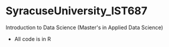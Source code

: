 # SyracuseUniversity_IST687
Introduction to Data Science (Master's in Applied Data Science)

- All code is in R
